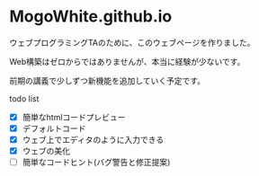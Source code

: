 # MogoWhite.github.io

ウェブプログラミングTAのために、このウェブページを作りました。

Web構築はゼロからではありませんが、本当に経験が少ないです。

前期の講義で少しずつ新機能を追加していく予定です。

todo list

- [x] 簡単なhtmlコードプレビュー
- [x] デフォルトコード
- [x] ウェブ上でエディタのように入力できる
- [x] ウェブの美化
- [ ] 簡単なコードヒント(バグ警告と修正提案)
